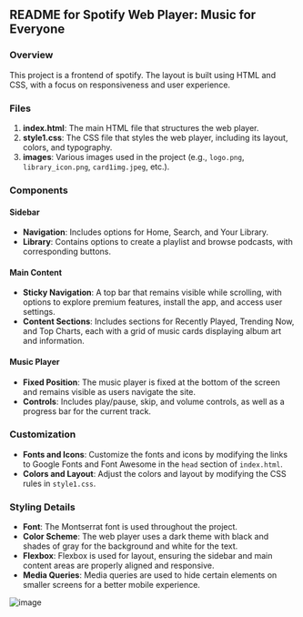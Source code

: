 ## README for Spotify Web Player: Music for Everyone

### Overview
This project is a frontend of spotify. The layout is built using HTML and CSS, with a focus on responsiveness and user experience.

### Files
1. **index.html**: The main HTML file that structures the web player.
2. **style1.css**: The CSS file that styles the web player, including its layout, colors, and typography.
3. **images**: Various images used in the project (e.g., `logo.png`, `library_icon.png`, `card1img.jpeg`, etc.).

### Components

#### Sidebar
- **Navigation**: Includes options for Home, Search, and Your Library.
- **Library**: Contains options to create a playlist and browse podcasts, with corresponding buttons.

#### Main Content
- **Sticky Navigation**: A top bar that remains visible while scrolling, with options to explore premium features, install the app, and access user settings.
- **Content Sections**: Includes sections for Recently Played, Trending Now, and Top Charts, each with a grid of music cards displaying album art and information.

#### Music Player
- **Fixed Position**: The music player is fixed at the bottom of the screen and remains visible as users navigate the site.
- **Controls**: Includes play/pause, skip, and volume controls, as well as a progress bar for the current track.

### Customization
- **Fonts and Icons**: Customize the fonts and icons by modifying the links to Google Fonts and Font Awesome in the `head` section of `index.html`.
- **Colors and Layout**: Adjust the colors and layout by modifying the CSS rules in `style1.css`.

### Styling Details

- **Font**: The Montserrat font is used throughout the project.
- **Color Scheme**: The web player uses a dark theme with black and shades of gray for the background and white for the text.
- **Flexbox**: Flexbox is used for layout, ensuring the sidebar and main content areas are properly aligned and responsive.
- **Media Queries**: Media queries are used to hide certain elements on smaller screens for a better mobile experience.


![image](https://github.com/Vaidehi-Sarag/Spotify_WebPage/assets/152738458/cca63479-f492-4bf4-b7d5-b47893dbf152)
